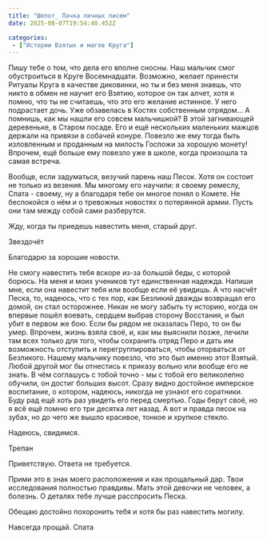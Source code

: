 ```yaml
---
title: "Шепот_ Пачка личных писем"
date: 2025-08-07T19:54:40.452Z

categories:
 - ["Истории Взятых и магов Круга"]
---
```


Пишу тебе о том, что дела его вполне сносны. Наш мальчик смог
обустроиться в Круге Восемнадцати. Возможно, желает принести Ритуалы
Круга в качестве диковинки, но ты и без меня знаешь, что никто в обмен
не научит его Взятию, которое он так алчет, хотя я помню, что ты не
считаешь, что это его желание истинное. У него подрастает дочь. Уже
обзавелась в Костях собственным отрядом… А помнишь, как мы нашли его
совсем мальчишкой? В этой загнивающей деревеньке, в Старом посаде. Его и
ещё нескольких маленьких мажцов держали на привязи в собачей конуре.
Повезло же ему тогда быть изловленным и проданным на милость Госпожи за
хорошую монету! Впрочем, ещё больше ему повезло уже в школе, когда
произошла та самая встреча.

Вообще, если задуматься, везучий парень наш Песок. Хотя он состоит не
только из везения. Мы многому его научили: я своему ремеслу, Спата -
своему, ну а благодаря тебе он многое понял о Комете. Не беспокойся о
нём и о тревожных новостях о потерянной армии. Пусть они там между собой
сами разберутся.

Жду, когда ты приедешь навестить меня, старый друг.

Звездочёт

Благодарю за хорошие новости.

Не смогу навестить тебя вскоре из-за большой беды, с которой борюсь. На
меня и моих учеников тут единственная надежда. Напиши мне, если она
навестит тебя или вообще если её увидишь. А что насчёт Песка, то,
надеюсь, что с тех пор, как Безликий дважды возвращал его домой, он стал
осторожнее. Никак не могу забыть ту историю, когда он впервые пошёл
воевать, сердцем выбрав сторону Восстания, и был убит в первом же бою.
Если бы рядом не оказалась Перо, то он бы умер. Впрочем, жизнь взяла
своё, и, как мы выяснили позже, лечили там всех только для того, чтобы
сохранить отряд Перо и дать им возможность отступить и
перегруппироваться, чтобы оторваться от Безликого. Нашему мальчику
повезло, что это был именно этот Взятый. Любой другой мог бы отнестись к
приказу вольно или вообще его не знать. В чём соглашусь с тобой точно -
мы с тобой его великолепно обучили, он достиг больших высот. Сразу видно
достойное имперское воспитание, о котором, надеюсь, никогда не узнают
его соратники. Буду рад ещё хоть раз увидеть его перед смертью. Годы
берут своё, но я всё ещё помню его три десятка лет назад. А вот и правда
песок на зубах, но до чего же вышло красивое, тонкое и хрупкое стекло.

Надеюсь, свидимся.

Трепан

Приветствую. Ответа не требуется.

Прими это в знак моего расположения и как прощальный дар. Твои
исследования полностью правдивы. Мать этой девочки не человек, а
болезнь. О деталях тебе лучше расспросить Песка.

Обещаю достойно похоронить тебя и хотя бы раз навестить могилу.

Навсегда прощай. Спата
